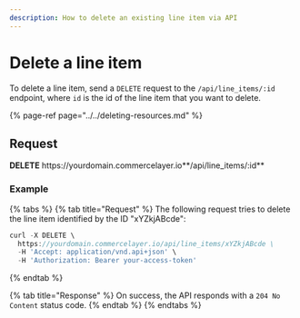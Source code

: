 ```yaml
---
description: How to delete an existing line item via API
---
```


# Delete a line item

To delete a line item, send a `DELETE` request to the `/api/line_items/:id` endpoint, where `id` is the id of the line item that you want to delete.

{% page-ref page="../../deleting-resources.md" %}

## Request

**DELETE** https://<i></i>yourdomain.commercelayer.io**/api/line_items/:id**

### Example

{% tabs %}
{% tab title="Request" %}
The following request tries to delete the line item identified by the ID "xYZkjABcde":

```javascript
curl -X DELETE \
  https://yourdomain.commercelayer.io/api/line_items/xYZkjABcde \
  -H 'Accept: application/vnd.api+json' \
  -H 'Authorization: Bearer your-access-token'
```
{% endtab %}

{% tab title="Response" %}
On success, the API responds with a `204 No Content` status code.
{% endtab %}
{% endtabs %}

